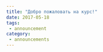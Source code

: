 ```yaml
---
title: "Добро пожаловать на курс!"
date: 2017-05-18
tags:
 - announcement
category:
 - announcements
---
```



